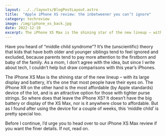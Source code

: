 ```yaml
---
layout: ../../layouts/BlogPostLayout.astro
title:  "Apple iPhone XS review: the inbetweener you can’t ignore"
category: techreview
image: /img/iphone_xs_back.jpg
date: 2022-12-10
excerpt: The iPhone XS Max is the shining star of the new lineup – with its large display and battery, it’s the one that most people have their eyes on.
---
```


Have you heard of “middle child syndrome”? It’s the (unscientific) theory that kids that have both older and younger siblings tend to feel ignored and excluded, because parents tend to pay more attention to the firstborn and baby of the family. As a mom, I don’t agree with the idea, but since I write about tech, I couldn’t help but draw comparisons with this year’s iPhones.


The iPhone XS Max is the shining star of the new lineup – with its large display and battery, it’s the one that most people have their eyes on. The iPhone XR on the other hand is the most affordable (by Apple standards) device of the lot, and is an attractive option for those with tighter purse strings. So where does that leave the iPhone XS? It doesn’t have the big battery or display of the XS Max, nor is it anywhere close to affordable. But as I found after using the device for a couple of weeks, this ‘middle child’ is pretty special too.

Before I continue, I’d urge you to head over to our iPhone XS Max review if you want the finer details. If not, read on.